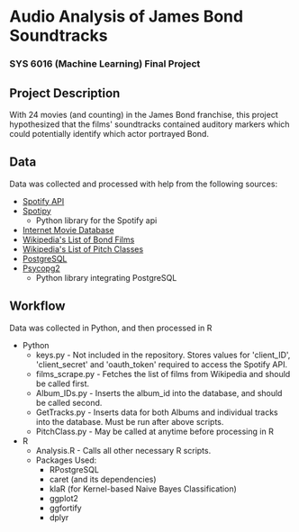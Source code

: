 # Audio Analysis of James Bond Soundtracks
### SYS 6016 (Machine Learning) Final Project

## Project Description
With 24 movies (and counting) in the James Bond franchise, this project
 hypothesized that the films' soundtracks contained auditory markers which could
 potentially identify which actor portrayed Bond.


## Data
Data was collected and processed with help from the following sources:
* [Spotify API](https://developer.spotify.com)
* [Spotipy](https://github.com/plamere/spotipy)
  * Python library for the Spotify api
* [Internet Movie Database](http://www.imdb.com)
* [Wikipedia's List of Bond Films](https://en.wikipedia.org/wiki/List_of_James_Bond_films)
* [Wikipedia's List of Pitch Classes](https://en.wikipedia.org/wiki/Pitch_class)
* [PostgreSQL](https://www.postgresql.org/)
* [Psycopg2](http://initd.org/psycopg/docs/index.html)
  * Python library integrating PostgreSQL

## Workflow
Data was collected in Python, and then processed in R
* Python
  * keys.py - Not included in the repository. Stores values for 'client_ID',
    'client_secret' and 'oauth_token' required to access the Spotify API.
  * films_scrape.py - Fetches the list of films from Wikipedia and
    should be called first.
  * Album_IDs.py - Inserts the album_id into the database, and should be called
    second.
  * GetTracks.py - Inserts data for both Albums and individual tracks into the
    database. Must be run after above scripts.
  * PitchClass.py - May be called at anytime before processing in R
* R
  * Analysis.R - Calls all other necessary R scripts.
  * Packages Used:
    * RPostgreSQL
    * caret (and its dependencies)
    * klaR (for Kernel-based Naive Bayes Classification)
    * ggplot2
    * ggfortify
    * dplyr
